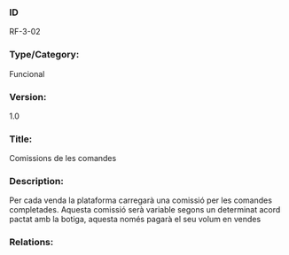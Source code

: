 ### ID
RF-3-02
### Type/Category:
Funcional
### Version:
1.0
### Title:
Comissions de les comandes
### Description:
Per cada venda la plataforma carregarà una comissió per les comandes completades. Aquesta comissió serà variable segons un determinat acord pactat amb la botiga, aquesta només pagarà el seu volum en vendes
### Relations:
